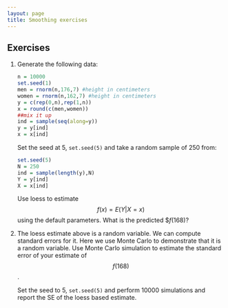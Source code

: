 ```yaml
---
layout: page
title: Smoothing exercises
---
```



## Exercises


1. Generate the following data:
  
    
    ```r
    n = 10000
    set.seed(1)
    men = rnorm(n,176,7) #height in centimeters
    women = rnorm(n,162,7) #height in centimeters
    y = c(rep(0,n),rep(1,n))
    x = round(c(men,women))
    ##mix it up
    ind = sample(seq(along=y))
    y = y[ind]
    x = x[ind]
    ```

    Set the seed at 5, `set.seed(5)` and take a random sample of 250 from:

    
    ```r
    set.seed(5)
    N = 250
    ind = sample(length(y),N)
    Y = y[ind]
    X = x[ind]
    ```

    Use loess to estimate $$f(x)=E(Y|X=x)$$ using the default parameters. What is the predicted $$f(168)$?



2. The loess estimate above is a random variable. We can compute standard errors for it. Here we use Monte Carlo to demonstrate that it is a random variable. Use Monte Carlo simulation to estimate the standard error of your estimate of $$f(168)$$. 

    Set the seed to 5, `set.seed(5)` and perform 10000 simulations and report the SE of the loess based estimate.





